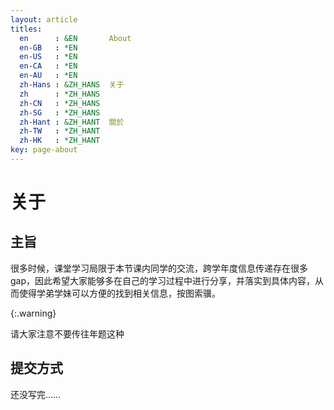 ```yaml
---
layout: article
titles:
  en      : &EN       About
  en-GB   : *EN
  en-US   : *EN
  en-CA   : *EN
  en-AU   : *EN
  zh-Hans : &ZH_HANS  关于
  zh      : *ZH_HANS
  zh-CN   : *ZH_HANS
  zh-SG   : *ZH_HANS
  zh-Hant : &ZH_HANT  關於
  zh-TW   : *ZH_HANT
  zh-HK   : *ZH_HANT
key: page-about
---
```


# 关于

## 主旨

很多时候，课堂学习局限于本节课内同学的交流，跨学年度信息传递存在很多gap，因此希望大家能够多在自己的学习过程中进行分享，并落实到具体内容，从而使得学弟学妹可以方便的找到相关信息，按图索骥。

{:.warning}

请大家注意不要传往年题这种

## 提交方式

还没写完……
